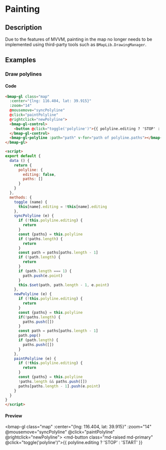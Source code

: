 # Painting

## Description

Due to the features of MVVM, painting in the map no longer needs to be implemented using third-party tools such as `BMapLib.DrawingManager`.

## Examples

### Draw polylines

#### Code

```html
<bmap-gl class="map"
  :center="{lng: 116.404, lat: 39.915}"
  :zoom="14"
  @mousemove="syncPolyline"
  @click="paintPolyline"
  @rightclick="newPolyline">
  <bmap-gl-control>
    <button @click="toggle('polyline')">{{ polyline.editing ? 'STOP' : 'START' }}</button>
  </bmap-gl-control>
  <bmap-gl-polyline :path="path" v-for="path of polyline.paths"></bmap-gl-polyline>
</bmap-gl>

<script>
export default {
  data () {
    return {
      polyline: {
        editing: false,
        paths: []
      }
    }
  },
  methods: {
    toggle (name) {
      this[name].editing = !this[name].editing
    },
    syncPolyline (e) {
      if (!this.polyline.editing) {
        return
      }
      const {paths} = this.polyline
      if (!paths.length) {
        return
      }
      const path = paths[paths.length - 1]
      if (!path.length) {
        return
      }
      if (path.length === 1) {
        path.push(e.point)
      }
      this.$set(path, path.length - 1, e.point)
    },
    newPolyline (e) {
      if (!this.polyline.editing) {
        return
      }
      const {paths} = this.polyline
      if(!paths.length) {
        paths.push([])
      }
      const path = paths[paths.length - 1]
      path.pop()
      if (path.length) {
        paths.push([])
      }
    },
    paintPolyline (e) {
      if (!this.polyline.editing) {
        return
      }
      const {paths} = this.polyline
      !paths.length && paths.push([])
      paths[paths.length - 1].push(e.point)
    }
  }
}
</script>
```

#### Preview

<bmap-gl class="map"
  :center="{lng: 116.404, lat: 39.915}"
  :zoom="14"
  @mousemove="syncPolyline"
  @click="paintPolyline"
  @rightclick="newPolyline">
  <bmap-gl-control>
    <md-button class="md-raised md-primary" @click="toggle('polyline')">{{ polyline.editing ? 'STOP' : 'START' }}</md-button>
  </bmap-gl-control>
  <bmap-gl-polyline :path="path" v-for="path of polyline.paths"></bmap-gl-polyline>
</bmap-gl>

<script>
export default {
  data () {
    return {
      polyline: {
        editing: false,
        paths: []
      }
    }
  },
  methods: {
    toggle (name) {
      this[name].editing = !this[name].editing
    },
    syncPolyline (e) {
      if (!this.polyline.editing) {
        return
      }
      const {paths} = this.polyline
      if (!paths.length) {
        return
      }
      const path = paths[paths.length - 1]
      if (!path.length) {
        return
      }
      if (path.length === 1) {
        path.push(e.point)
      }
      this.$set(path, path.length - 1, e.point)
    },
    newPolyline (e) {
      if (!this.polyline.editing) {
        return
      }
      const {paths} = this.polyline
      if(!paths.length) {
        paths.push([])
      }
      const path = paths[paths.length - 1]
      path.pop()
      if (path.length) {
        paths.push([])
      }
    },
    paintPolyline (e) {
      if (!this.polyline.editing) {
        return
      }
      const {paths} = this.polyline
      !paths.length && paths.push([])
      paths[paths.length - 1].push(e.point)
    }
  }
}
</script>